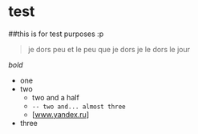 # test
##this is for test purposes :p

>je dors peu et le peu que je dors je le dors le jour

*bold*

* one
* two
  - two and a half
  - `-- two and... almost three`
  - [www.yandex.ru]
* three
